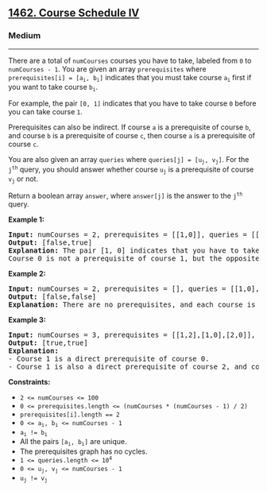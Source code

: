 <h2><a href="https://leetcode.com/problems/course-schedule-iv">1462. Course Schedule IV</a></h2>
<h3>Medium</h3>
<hr>
<p>There are a total of <code>numCourses</code> courses you have to take, labeled from <code>0</code> to <code>numCourses - 1</code>. You are given an array <code>prerequisites</code> where <code>prerequisites[i] = [a<sub>i</sub>, b<sub>i</sub>]</code> indicates that you must take course <code>a<sub>i</sub></code> first if you want to take course <code>b<sub>i</sub></code>.</p>
<p>For example, the pair <code>[0, 1]</code> indicates that you have to take course <code>0</code> before you can take course <code>1</code>.</p>
<p>Prerequisites can also be indirect. If course <code>a</code> is a prerequisite of course <code>b</code>, and course <code>b</code> is a prerequisite of course <code>c</code>, then course <code>a</code> is a prerequisite of course <code>c</code>.</p>
<p>You are also given an array <code>queries</code> where <code>queries[j] = [u<sub>j</sub>, v<sub>j</sub>]</code>. For the <code>j<sup>th</sup></code> query, you should answer whether course <code>u<sub>j</sub></code> is a prerequisite of course <code>v<sub>j</sub></code> or not.</p>
<p>Return a boolean array <code>answer</code>, where <code>answer[j]</code> is the answer to the <code>j<sup>th</sup></code> query.</p>

<p><strong>Example 1:</strong></p>
<pre>
<strong>Input:</strong> numCourses = 2, prerequisites = [[1,0]], queries = [[0,1],[1,0]]
<strong>Output:</strong> [false,true]
<strong>Explanation:</strong> The pair [1, 0] indicates that you have to take course 1 before you can take course 0.
Course 0 is not a prerequisite of course 1, but the opposite is true.
</pre>

<p><strong>Example 2:</strong></p>
<pre>
<strong>Input:</strong> numCourses = 2, prerequisites = [], queries = [[1,0],[0,1]]
<strong>Output:</strong> [false,false]
<strong>Explanation:</strong> There are no prerequisites, and each course is independent.
</pre>

<p><strong>Example 3:</strong></p>
<pre>
<strong>Input:</strong> numCourses = 3, prerequisites = [[1,2],[1,0],[2,0]], queries = [[1,0],[1,2]]
<strong>Output:</strong> [true,true]
<strong>Explanation:</strong> 
- Course 1 is a direct prerequisite of course 0.
- Course 1 is also a direct prerequisite of course 2, and course 2 is a prerequisite of course 0, making course 1 an indirect prerequisite of course 0.
</pre>

<p><strong>Constraints:</strong></p>
<ul>
  <li><code>2 <= numCourses <= 100</code></li>
  <li><code>0 <= prerequisites.length <= (numCourses * (numCourses - 1) / 2)</code></li>
  <li><code>prerequisites[i].length == 2</code></li>
  <li><code>0 <= a<sub>i</sub>, b<sub>i</sub> <= numCourses - 1</code></li>
  <li><code>a<sub>i</sub> != b<sub>i</sub></code></li>
  <li>All the pairs <code>[a<sub>i</sub>, b<sub>i</sub>]</code> are unique.</li>
  <li>The prerequisites graph has no cycles.</li>
  <li><code>1 <= queries.length <= 10<sup>4</sup></code></li>
  <li><code>0 <= u<sub>j</sub>, v<sub>j</sub> <= numCourses - 1</code></li>
  <li><code>u<sub>j</sub> != v<sub>j</sub></code></li>
</ul>
